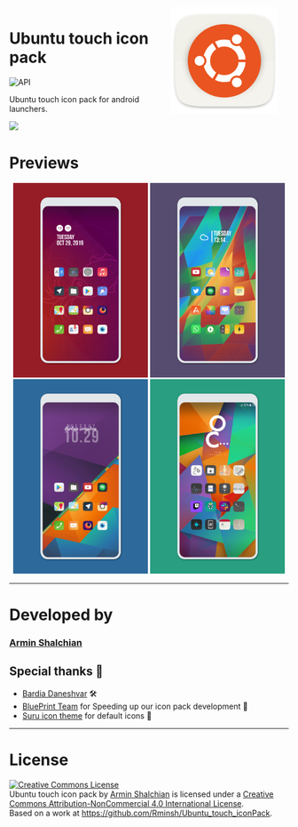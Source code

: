 <img src="preview/icon_default.png" width="192" align="right" hspace="20" />

Ubuntu touch icon pack
======

![API](https://img.shields.io/badge/API-16%2B-34bf49.svg)


Ubuntu touch icon pack for android launchers.

<a target="_blank" href="https://play.google.com/store/apps/details?id=co.aseman.ubuntu_touch_icons">
<img src="https://play.google.com/intl/en_us/badges/images/generic/en_badge_web_generic.png" width="200"/></a>

# Previews

<p align="center">
<img src="preview/preview_1.jpg" height="350"/>
<img src="preview/preview_2.jpg" height="350"/>
<img src="preview/preview_3.jpg" height="350"/>
<img src="preview/preview_4.jpg" height="350"/>


---

# Developed by

### [Armin Shalchian](https://github.com/Rminsh)


## Special thanks 🙌

- [Bardia Daneshvar](https://github.com/realbardia) 🛠
- [BluePrint Team](https://github.com/jahirfiquitiva/Blueprint) for Speeding up our icon pack development 📱
- [Suru icon theme](https://github.com/snwh/suru-icon-theme) for default icons 🎨

---

# License

<a rel="license" href="http://creativecommons.org/licenses/by-nc/4.0/"><img alt="Creative Commons License" style="border-width:0" src="https://i.creativecommons.org/l/by-nc/4.0/88x31.png" /></a><br /><span xmlns:dct="http://purl.org/dc/terms/" property="dct:title">Ubuntu touch icon pack</span> by <a xmlns:cc="http://creativecommons.org/ns#" href="https://github.com/Rminsh" property="cc:attributionName" rel="cc:attributionURL">Armin Shalchian</a> is licensed under a <a rel="license" href="http://creativecommons.org/licenses/by-nc/4.0/">Creative Commons Attribution-NonCommercial 4.0 International License</a>.<br />Based on a work at <a xmlns:dct="http://purl.org/dc/terms/" href="https://github.com/Rminsh/Ubuntu_touch_iconPack" rel="dct:source">https://github.com/Rminsh/Ubuntu_touch_iconPack</a>.